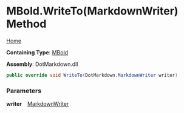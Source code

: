 # MBold\.WriteTo\(MarkdownWriter\) Method

[Home](../../../../README.md)

**Containing Type**: [MBold](../README.md)

**Assembly**: DotMarkdown\.dll

```csharp
public override void WriteTo(DotMarkdown.MarkdownWriter writer)
```

### Parameters

**writer** &ensp; [MarkdownWriter](../../../MarkdownWriter/README.md)